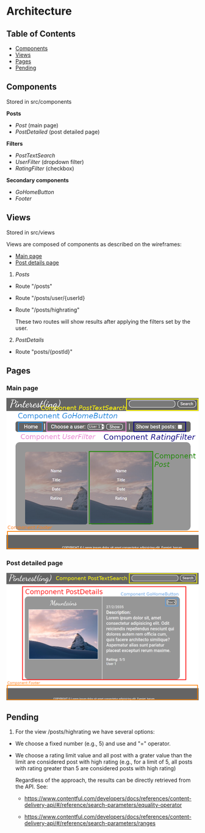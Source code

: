 # Architecture

## Table of Contents

- [Components](#components)
- [Views](#views)
- [Pages](#pages)
- [Pending](#pending)

## Components

Stored in src/components

**Posts**

- _Post_ (main page)
- _PostDetailed_ (post detailed page)

**Filters**

- _PostTextSearch_
- _UserFilter_ (dropdown filter)
- _RatingFilter_ (checkbox)

**Secondary components**

- _GoHomeButton_
- _Footer_

## Views

Stored in src/views

Views are composed of components as described on the wireframes:

- [Main page](./design/wireframe_home.png)
- [Post details page](./design/wireframe_post_details.png)

1. _Posts_

- Route "/posts"
- Route "/posts/user/{userId}
- Route "/posts/highrating"

  These two routes will show results after applying the filters set by the user.

2. _PostDetails_

- Route "posts/{postId}"

## Pages

### Main page

![](./img/main_page_components.png)

### Post detailed page

![](./img/post_detailed_page_components.png)

## Pending

1. For the view /posts/highrating we have several options:

- We choose a fixed number (e.g., 5) and use and "=" operator.
- We choose a rating limit value and all post with a grater value than the limit are considered post with high rating (e.g., for a limit of 5, all posts with rating greater than 5 are considered posts with high rating)

  Regardless of the approach, the results can be directly retrieved from the API. See:

  - https://www.contentful.com/developers/docs/references/content-delivery-api/#/reference/search-parameters/equality-operator

  - https://www.contentful.com/developers/docs/references/content-delivery-api/#/reference/search-parameters/ranges
